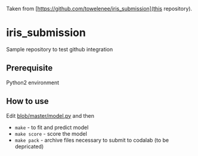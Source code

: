 Taken from [https://github.com/towelenee/iris_submission](this repository).

# iris_submission
Sample repository to test github integration

## Prerequisite

Python2 environment

## How to use

Edit [blob/master/model.py](model.py) and then
- `make` - to fit and predict model
- `make score` - score the model
- `make pack` - archive files necessary to submit to codalab (to be depricated)
